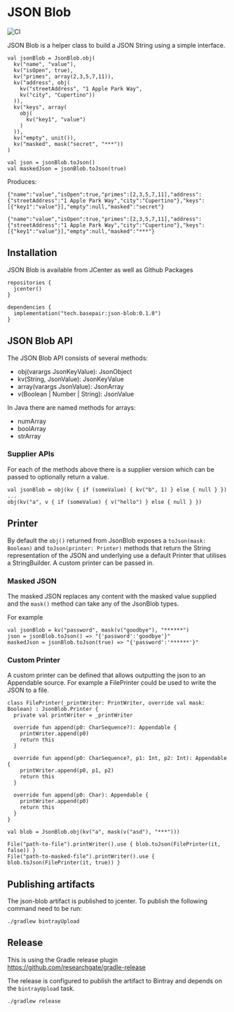# JSON Blob

![CI](https://github.com/basepair-tech/json-blob/workflows/CI/badge.svg?branch=master)

JSON Blob is a helper class to build a JSON String using a simple interface.

```
val jsonBlob = JsonBlob.obj(
  kv("name", "value"),
  kv("isOpen", true),
  kv("primes", array(2,3,5,7,11)),
  kv("address", obj(
    kv("streetAddress", "1 Apple Park Way",
    kv("city", "Cupertino"))
  )),
  kv("keys", array(
    obj(
      kv("key1", "value")
    )
  )),
  kv("empty", unit()),
  kv("masked", mask("secret", "***"))
)

val json = jsonBlob.toJson()
val maskedJson = jsonBlob.toJson(true)
```

Produces:
```
{"name":"value","isOpen":true,"primes":[2,3,5,7,11],"address":{"streetAddress":"1 Apple Park Way","city":"Cupertino"},"keys":[{"key1":"value"}],"empty":null,"masked":"secret"}

{"name":"value","isOpen":true,"primes":[2,3,5,7,11],"address":{"streetAddress":"1 Apple Park Way","city":"Cupertino"},"keys":[{"key1":"value"}],"empty":null,"masked":"***"}
```

## Installation

JSON Blob is available from JCenter as well as Github Packages 
```
repositories {
  jcenter()
}

dependencies {
  implementation("tech.basepair:json-blob:0.1.0")
}
```

## JSON Blob API
The JSON Blob API consists of several methods:

* obj(varargs JsonKeyValue): JsonObject 
* kv(String, JsonValue): JsonKeyValue
* array(varargs JsonValue): JsonArray
* v(Boolean | Number | String): JsonValue

In Java there are named methods for arrays:

* numArray
* boolArray
* strArray

### Supplier APIs
For each of the methods above there is a supplier version which can be passed to optionally return a value.

```
val jsonBlob = obj(kv { if (someValue) { kv("b", 1) } else { null } })
...
obj(kv("a", v { if (someValue) { v("hello") } else { null } })
```

## Printer

By default the `obj()` returned from JsonBlob exposes a `toJson(mask: Boolean)` and `toJson(printer: Printer)` methods that return the String 
representation of the JSON and underlying use a default Printer that utilises a StringBuilder. A custom printer can be passed in.

### Masked JSON
The masked JSON replaces any content with the masked value supplied and the `mask()` method can take any of the JsonBlob types.

For example
```
val jsonBlob = kv("password", mask(v("goodbye"), "******")
json = jsonBlob.toJson() => "{'password':'goodbye'}"
maskedJson = jsonBlob.toJson(true) => "{'password':'******'}"
```

### Custom Printer
A custom printer can be defined that allows outputting the json to an Appendable source.
For example a FilePrinter could be used to write the JSON to a file.

```
class FilePrinter(_printWriter: PrintWriter, override val mask: Boolean) : JsonBlob.Printer {
  private val printWriter = _printWriter

  override fun append(p0: CharSequence?): Appendable {
    printWriter.append(p0)
    return this
  }

  override fun append(p0: CharSequence?, p1: Int, p2: Int): Appendable {
    printWriter.append(p0, p1, p2)
    return this
  }

  override fun append(p0: Char): Appendable {
    printWriter.append(p0)
    return this
  }
}

val blob = JsonBlob.obj(kv("a", mask(v("asd"), "***")))

File("path-to-file").printWriter().use { blob.toJson(FilePrinter(it, false)) }
File("path-to-masked-file").printWriter().use { blob.toJson(FilePrinter(it, true)) }

```

## Publishing artifacts

The json-blob artifact is published to jcenter.
To publish the following command need to be run:
```
./gradlew bintrayUpload
```

## Release

This is using the Gradle release plugin https://github.com/researchgate/gradle-release

The release is configured to publish the artifact to Bintray and depends on the `bintrayUpload` task.

```
./gradlew release
```
